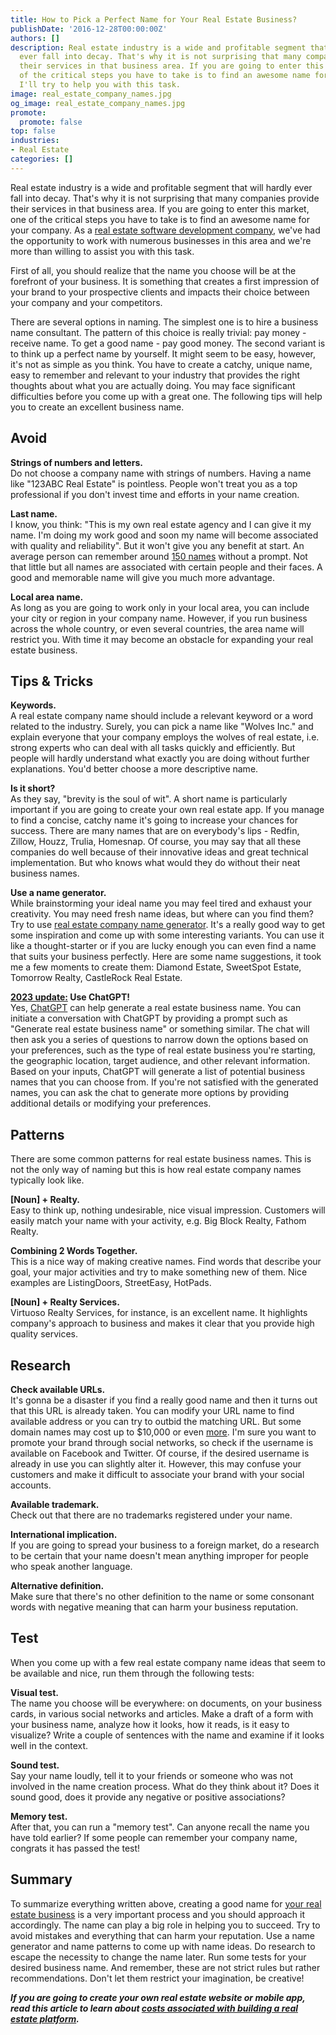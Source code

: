 ```yaml
---
title: How to Pick a Perfect Name for Your Real Estate Business?
publishDate: '2016-12-28T00:00:00Z'
authors: []
description: Real estate industry is a wide and profitable segment that will hardly
  ever fall into decay. That's why it is not surprising that many companies provide
  their services in that business area. If you are going to enter this market, one
  of the critical steps you have to take is to find an awesome name for your company.
  I'll try to help you with this task.
image: real_estate_company_names.jpg
og_image: real_estate_company_names.jpg
promote:
  promote: false
top: false
industries:
- Real Estate
categories: []
---
```


Real estate industry is a wide and profitable segment that will hardly ever fall into decay. That's why it is not surprising that many companies provide their services in that business area. If you are going to enter this market, one of the critical steps you have to take is to find an awesome name for your company. As a <a href="https://anadea.info/solutions/real-estate-software" target="_blank">real estate software development company</a>, we've had the opportunity to work with numerous businesses in this area and we're more than willing to assist you with this task.

First of all, you should realize that the name you choose will be at the forefront of your business. It is something that creates a first impression of your brand to your prospective clients and impacts their choice between your company and your competitors.

There are several options in naming. The simplest one is to hire a business name consultant. The pattern of this choice is really trivial: pay money - receive name. To get a good name - pay good money. The second variant is to think up a perfect name by yourself. It might seem to be easy, however, it's not as simple as you think. You have to create a catchy, unique name, easy to remember and relevant to your industry that provides the right thoughts about what you are actually doing. You may face significant difficulties before you come up with a great one. The following tips will help you to create an excellent business name.

## Avoid

**Strings of numbers and letters.** <br>
Do not choose a company name with strings of numbers. Having a name like "123ABC Real Estate" is pointless. People won't treat you as a top professional if you don't invest time and efforts in your name creation.

**Last name.** <br>
I know, you think: "This is my own real estate agency and I can give it my name. I'm doing my work good and soon my name will become associated with quality and reliability". But it won't give you any benefit at start. An average person can remember around <a href="https://fivethirtyeight.com/features/how-many-people-can-you-remember/" rel="nofollow" target="_blank">150 names</a> without a prompt. Not that little but all names are associated with certain people and their faces. A good and memorable name will give you much more advantage.

**Local area name.** <br>
As long as you are going to work only in your local area, you can include your city or region in your company name. However, if you run business across the whole country, or even several countries, the area name will restrict you. With time it may become an obstacle for expanding your real estate business.

## Tips & Tricks

**Keywords.** <br>
A real estate company name should include a relevant keyword or a word related to the industry. Surely, you can pick a name like "Wolves Inc." and explain everyone that your company employs the wolves of real estate, i.e. strong experts who can deal with all tasks quickly and efficiently. But people will hardly understand what exactly you are doing without further explanations. You'd better choose a more descriptive name.

**Is it short?** <br>
 As they say, "brevity is the soul of wit". A short name is particularly important if you are going to create your own real estate app. If you manage to find a concise, catchy name it's going to increase your chances for success. There are many names that are on everybody's lips - Redfin, Zillow, Houzz, Trulia, Homesnap. Of course, you may say that all these companies do well because of their innovative ideas and great technical implementation. But who knows what would they do without their neat business names.

**Use a name generator.** <br>
While brainstorming your ideal name you may feel tired and exhaust your creativity. You may need fresh name ideas, but where can you find them? Try to use [real estate company name generator](https://businessnameguide.com/real-estate-company). It's a really good way to get some inspiration and come up with some interesting variants. You can use it like a thought-starter or if you are lucky enough you can even find a name that suits your business perfectly. Here are some name suggestions, it took me a few moments to create them: Diamond Estate, SweetSpot Estate, Tomorrow Realty, CastleRock Real Estate.

**<u>2023 update:</u> Use ChatGPT!** <br>
Yes, <a href="https://chat.openai.com/" target="_blank" rel="nofollow">ChatGPT</a> can help generate a real estate business name. You can initiate a conversation with ChatGPT by providing a prompt such as "Generate real estate business name" or something similar. The chat will then ask you a series of questions to narrow down the options based on your preferences, such as the type of real estate business you're starting, the geographic location, target audience, and other relevant information. Based on your inputs, ChatGPT will generate a list of potential business names that you can choose from. If you're not satisfied with the generated names, you can ask the chat to generate more options by providing additional details or modifying your preferences.

## Patterns

There are some common patterns for real estate business names. This is not the only way of naming but this is how real estate company names typically look like.

**[Noun] + Realty.** <br>
Easy to think up, nothing undesirable, nice visual impression. Customers will easily match your name with your activity, e.g. Big Block Realty, Fathom Realty.

**Combining 2 Words Together.** <br>
This is a nice way of making creative names. Find words that describe your goal, your major activities and try to make something new of them. Nice examples are ListingDoors, StreetEasy, HotPads.

**[Noun] + Realty Services.** <br>
Virtuoso Realty Services, for instance, is an excellent name. It highlights company's approach to business and makes it clear that you provide high quality services.

## Research

**Check available URLs.** <br>
It's gonna be a disaster if you find a really good name and then it turns out that this URL is already taken. You can modify your URL name to find available address or you can try to outbid the matching URL. But some domain names may cost up to $10,000 or even [more](https://en.wikipedia.org/wiki/List_of_most_expensive_domain_names). I'm sure you want to promote your brand through social networks, so check if the username is available on Facebook and Twitter. Of course, if the desired username is already in use you can slightly alter it. However, this may confuse your customers and make it difficult to associate your brand with your social accounts.

**Available trademark.** <br>
Check out that there are no trademarks registered under your name.

**International implication.** <br>
If you are going to spread your business to a foreign market, do a research to be certain that your name doesn't mean anything improper for people who speak another language.

**Alternative definition.** <br>
Make sure that there's no other definition to the name or some consonant words with negative meaning that can harm your business reputation.

## Test

When you come up with a few real estate company name ideas that seem to be available and nice, run them through the following tests:

**Visual test.** <br>
The name you choose will be everywhere: on documents, on your business cards, in various social networks and articles. Make a draft of a form with your business name, analyze how it looks, how it reads, is it easy to visualize? Write a couple of sentences with the name and examine if it looks well in the context.

**Sound test.** <br>
Say your name loudly, tell it to your friends or someone who was not involved in the name creation process. What do they think about it? Does it sound good, does it provide any negative or positive associations?

**Memory test.** <br>
After that, you can run a "memory test". Can anyone recall the name you have told earlier? If some people can remember your company name, congrats it has passed the test!

## Summary

To summarize everything written above, creating a good name for [your real estate business](https://anadea.info/blog/real-estate-investments-driving-revenue-with-predictive-analytics) is a very important process and you should approach it accordingly. The name can play a big role in helping you to succeed. Try to avoid mistakes and everything that can harm your reputation. Use a name generator and name patterns to come up with name ideas. Do research to escape the necessity to change the name later. Run some tests for your desired business name. And remember, these are not strict rules but rather recommendations. Don't let them restrict your imagination, be creative!

***If you are going to create your own real estate website or mobile app, read this article to learn about [costs associated with building a real estate platform](https://anadea.info/blog/how-to-create-a-real-estate-web-platform).***
